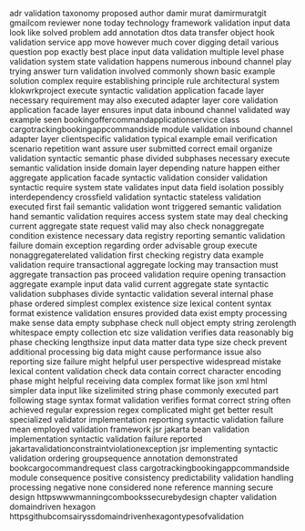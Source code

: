 adr validation taxonomy proposed author damir murat damirmuratgit gmailcom reviewer none today technology framework validation input data look like solved problem add annotation dtos data transfer object hook validation service app move however much cover digging detail various question pop exactly best place input data validation multiple level phase validation system state validation happens numerous inbound channel play trying answer turn validation involved commonly shown basic example solution complex require establishing principle rule architectural system klokwrkproject execute syntactic validation application facade layer necessary requirement may also executed adapter layer core validation application facade layer ensures input data inbound channel validated way example seen bookingoffercommandapplicationservice class cargotrackingbookingappcommandside module validation inbound channel adapter layer clientspecific validation typical example email verification scenario repetition want assure user submitted correct email organize validation syntactic semantic phase divided subphases necessary execute semantic validation inside domain layer depending nature happen either aggregate application facade syntactic validation consider validation syntactic require system state validates input data field isolation possibly interdependency crossfield validation syntactic stateless validation executed first fail semantic validation wont triggered semantic validation hand semantic validation requires access system state may deal checking current aggregate state request valid may also check nonaggregate condition existence necessary data registry reporting semantic validation failure domain exception regarding order advisable group execute nonaggregaterelated validation first checking registry data example validation require transactional aggregate locking may transaction must aggregate transaction pas proceed validation require opening transaction aggregate example input data valid current aggregate state syntactic validation subphases divide syntactic validation several internal phase phase ordered simplest complex existence size lexical content syntax format existence validation ensures provided data exist empty processing make sense data empty subphase check null object empty string zerolength whitespace empty collection etc size validation verifies data reasonably big phase checking lengthsize input data matter data type size check prevent additional processing big data might cause performance issue also reporting size failure might helpful user perspective widespread mistake lexical content validation check data contain correct character encoding phase might helpful receiving data complex format like json xml html simpler data input like sizelimited string phase commonly executed part following stage syntax format validation verifies format correct string often achieved regular expression regex complicated might get better result specialized validator implementation reporting syntactic validation failure mean employed validation framework jsr jakarta bean validation implementation syntactic validation failure reported jakartavalidationconstraintviolationexception jsr implementing syntactic validation ordering groupsequence annotation demonstrated bookcargocommandrequest class cargotrackingbookingappcommandside module consequence positive consistency predictability validation handling processing negative none considered none reference manning secure design httpswwwmanningcombookssecurebydesign chapter validation domaindriven hexagon httpsgithubcomsairyssdomaindrivenhexagontypesofvalidation